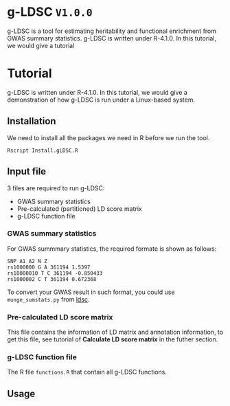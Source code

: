 # g-LDSC ```V1.0.0```
g-LDSC is a tool for estimating heritability and functional enrichment from GWAS summary statistics. g-LDSC is written under R-4.1.0. In this tutorial, we would give a tutorial
# Tutorial
g-LDSC is written under R-4.1.0. In this tutorial, we would give a demonstration of how g-LDSC is run under a Linux-based system.
## Installation
We need to install all the packages we need in R before we run the tool.
```
Rscript Install.gLDSC.R
```
## Input file
3 files are required to run g-LDSC:
- GWAS summary statistics
- Pre-calculated (partitioned) LD score matrix
- g-LDSC function file
### GWAS summary statistics
For GWAS summmary statistics, the required formate is shown as follows:
```
SNP A1 A2 N Z
rs1000000 G A 361194 1.5397
rs10000010 T C 361194 -0.850433
rs1000002 C T 361194 0.672368
```
To convert your GWAS result in such format, you could use ```munge_sumstats.py``` from [ldsc](https://github.com/bulik/ldsc/wiki/Partitioned-Heritability).
### Pre-calculated LD score matrix
This file contains the information of LD matrix and annotation information, to get this file, see tutorial of **Calculate LD score matrix** in the futher section.
### g-LDSC function file
The R file ```functions.R``` that contain all g-LDSC functions.
## Usage
